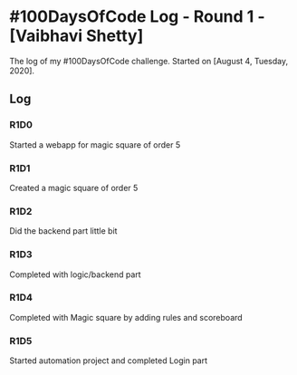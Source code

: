 # #100DaysOfCode Log - Round 1 - [Vaibhavi Shetty]

The log of my #100DaysOfCode challenge. Started on [August 4, Tuesday, 2020].

## Log

### R1D0 
Started a webapp for magic square of order 5
### R1D1
Created a magic square of order 5
### R1D2
Did the backend part little bit
### R1D3
Completed with logic/backend part
### R1D4
Completed with Magic square by adding rules and scoreboard
### R1D5
Started automation project and completed Login part
